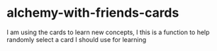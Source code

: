 # alchemy-with-friends-cards
I am using the cards to learn new concepts, I this is a function to help randomly select a card I should use for learning
